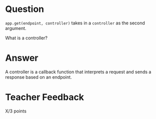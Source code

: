 # Question

`app.get(endpoint, controller)` takes in a `controller` as the second argument.

What is a controller?

# Answer
A controller is a callback function that interprets a request and sends a response based on an endpoint.

# Teacher Feedback

X/3 points